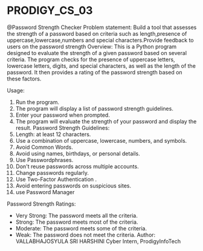 # PRODIGY_CS_03
@Password Strength Checker
Problem statement:
Build a tool that assesses the strength of a password based on criteria such as length,presence of uppercase,lowercase,numbers and special characters.Provide feedback to users on the password strength
Overview:
This is a Python program designed to evaluate the strength of a given password based on several criteria. The program checks for the presence of uppercase letters, lowercase letters, digits, and special characters, as well as the length of the password. It then provides a rating of the password strength based on these factors.

Usage:
1. Run the program.
2. The program will display a list of password strength guidelines.
3. Enter your password when prompted.
4. The program will evaluate the strength of your password and display the result.
Password Strength Guidelines:
1. Length: at least 12 characters.
2. Use a combination of uppercase, lowercase, numbers, and symbols.
3. Avoid Common Words.
4. Avoid using names, birthdays, or personal details.
5. Use Passwordphrases.
6. Don't reuse passwords across multiple accounts.
7. Change passwords regularly.
8. Use Two-Factor Authentication .
9. Avoid entering passwords on suspicious sites.
10. use Password Manager

Password Strength Ratings:
- Very Strong: The password meets all the criteria.
- Strong: The password meets most of the criteria.
- Moderate: The password meets some of the criteria.
- Weak: The password does not meet the criteria.
Author:
  VALLABHAJOSYULA SRI HARSHINI
  Cyber Intern,
  ProdigyInfoTech   
